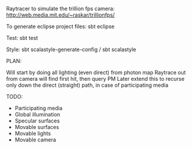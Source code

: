 Raytracer to simulate the trillion fps camera: http://web.media.mit.edu/~raskar/trillionfps/

To generate eclipse project files: sbt eclipse

Test: sbt test

Style: sbt scalastyle-generate-config / sbt scalastyle


PLAN:

Will start by doing all lighting (even direct) from photon map
Raytrace out from camera will find first hit, then query PM
Later extend this to recurse only down the direct (straight) path, in case of participating media


TODO:
* Participating media
* Global illumination
* Specular surfaces
* Movable surfaces
* Movable lights
* Movable camera
